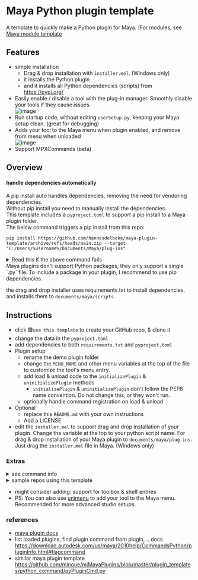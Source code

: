 # Maya Python plugin template

A template to quickly make a Python plugin for Maya. (For modules, see [Maya module template](https://github.com/hannesdelbeke/maya-module-template)  

## Features
- simple installation
    - Drag & drop installation with `installer.mel`. (Windows only)
    - it installs the Python plugin
    - and it installs all Python dependencies (scripts) from https://pypi.org/
- Easily enable / disable a tool with the plug-in manager. Smoothly disable your tools if they cause issues.  
  ![image](https://github.com/hannesdelbeke/maya-plugin-template/assets/3758308/a7134b7c-e9a0-45a9-8853-3493e191e848)  
- Run startup code, without editing `userSetup.py`, keeping your Maya setup clean. (great for debugging)
- Adds your tool to the Maya menu when plugin enabled, and remove from menu when unloaded  
  ![image](https://github.com/user-attachments/assets/568ae08c-0521-44f4-80d9-d280e60b9742)
- Support MPXCommands (beta)

## Overview

#### handle dependencies automatically
A pip install auto handles dependencies, removing the need for vendoring dependencies.  
Without pip install you need to manually install the dependencies.  
This template includes a `pyproject.toml` to support a pip install to a Maya plugin folder.  
The below command triggers a pip install from this repo:
```
pip install https://github.com/hannesdelbeke/maya-plugin-template/archive/refs/heads/main.zip --target "C:/Users/%username%/Documents/Maya/plug-ins"
```
<details>
<summary>Read this if the above command fails</summary>

<sup>_1. if the target folder doesn't exist, this command creates a `Maya/plug-ins` folder in your documents , which requires admin access._</sup>  
<sup>_2. When a user has been renamed on Windows, `%username%` will return the current name. But the folder path will use the old name, resulting in this demo command failing._</sup>  
</details>
Maya plugins don't support Python packages, they only support a single `.py` file.  
To include a package in your plugin, I recommend to use pip dependencies.

the drag and drop installer uses requirements.txt to install dependencies. and installs them to `documents/maya/scripts`.


## Instructions
- click 🟩`use this template` to create your GitHub repo, & clone it
- change the data in the `pyproject.toml`
- add dependencies to both `requirements.txt` and `pyproject.toml`
- Plugin setup
  - rename the demo plugin folder
  - change the `MENU_NAME` and other menu variables at the top of the file to customize the tool's menu entry.
  - add load & unload code to the `initializePlugin` & `uninitializePlugin` methods
      - `initializePlugin` & `uninitializePlugin` don't follow the PEP8 name convention. Do not change this, or they won't run.
  - optionally handle command registration on load & unload 
- Optional
  - replace this `README.md` with your own instructions
  - Add a LICENSE
- edit the `installer.mel` to support drag and drop installation of your plugin. Change the variable at the top to your python script name. For drag & drop installation of your Maya plugin to `documents/maya/plug-ins`. Just drag the `installer.mel` file in Maya. (Windows only)

### Extras
<details>
<summary>see command info</summary>

You can add commands to you Maya plugin. Included this in the template but I never use this. Feel free to just delete all code related to commands.

Adding a command to your plugin is optional. (I never had the need for it)
In Maya Python scripting, MPxCommand is a base class for creating custom commands. Below is a simple example of creating a custom command using MPxCommand. This example demonstrates a command that creates a cube.

```python
import maya.api.OpenMaya as om
import maya.cmds as cmds

class CreateCubeCommand(om.MPxCommand):
    commandName = "createCube"

    def __init__(self):
        super(CreateCubeCommand, self).__init__()

    def doIt(self, args):
        # Parse the arguments if needed (not used in this example)

        # Create a cube
        cube = cmds.polyCube()[0]

        # Set the result to the name of the created cube
        self.setResult(cube)

# Creator function
def createCubeCommand():
    return om.asMPxPtr(CreateCubeCommand())

# Initialize the plugin
def initializePlugin(plugin):
    pluginFn = om.MFnPlugin(plugin)
    try:
        pluginFn.registerCommand(
            CreateCubeCommand.commandName,
            createCubeCommand
        )
    except:
        om.MGlobal.displayError(
            "Failed to register command: {}".format(
                CreateCubeCommand.commandName
            )
        )

# Uninitialize the plugin
def uninitializePlugin(plugin):
    pluginFn = om.MFnPlugin(plugin)
    try:
        pluginFn.deregisterCommand(CreateCubeCommand.commandName)
    except:
        om.MGlobal.displayError(
            "Failed to unregister command: {}".format(
                CreateCubeCommand.commandName
            )
        )

# Usage:
# 1. Save this script as "createCubeCmd.py"
# 2. Load the script in Maya using the following commands:
#    ```
#    import maya.cmds as cmds
#    cmds.loadPlugin("path/to/createCubeCmd.py")
#    ```
# 3. Run the custom command:
#    ```
#    cmds.createCube()
#    ```
```
</details>

<details>
<summary>sample repos using this template</summary>

create a PR to add your repo below 😊
- https://github.com/hannesdelbeke/maya-pip-qt
- https://github.com/plugget/plugget-qt-maya-plugin
- https://github.com/hannesdelbeke/pyblish-maya-plugin
- https://github.com/hannesdelbeke/maya-plugin-duplicate-obj-along-curve
- https://github.com/hannesdelbeke/maya-plugin-snap-to-closest-UV

</details>

- might consider adding: support for toolbox & shelf entries
- PS: You can also use [unimenu](https://github.com/hannesdelbeke/unimenu) to add your tool to the Maya menu. Recommended for more advanced studio setups.

### references
- [maya plugin docs](https://help.autodesk.com/view/MAYAUL/2024/ENU/?guid=Maya_SDK_A_First_Plugin_Python_html)
- list loaded plugins, find plugin command from plugin, .. docs https://download.autodesk.com/us/maya/2010help/CommandsPython/pluginInfo.html#flagcommand
- similar maya plugin template https://github.com/minoue/miMayaPlugins/blob/master/plugin_templates/python_command/pyPluginCmd.py

